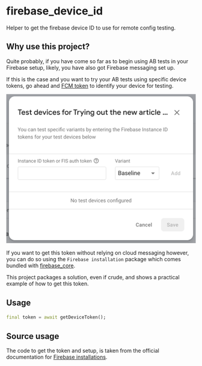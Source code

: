 # firebase_device_id

Helper to get the firebase device ID to use for remote config testing.

## Why use this project?

Quite probably, if you have come so far as to begin using AB tests in your Firebase setup, likely, you have also got Firebase messaging set up.

If this is the case and you want to try your AB tests using specific device tokens, go ahead and [FCM token](https://flutteragency.com/how-to-get-firebase-token-in-flutter/) to identify your device for testing.

![Test devices in firebase console](./test-devices.png)

If you want to get this token without relying on cloud messaging however, you can do so using the `Firebase installation` package which comes bundled with [firebase_core](https://pub.dev/packages/firebase_core).

This project packages a solution, even if crude, and shows a practical example of how to get this token.

## Usage

```dart
final token = await getDeviceToken();
```

## Source usage

The code to get the token and setup, is taken from the official documentation for [Firebase installations](https://firebase.google.com/docs/projects/manage-installations).